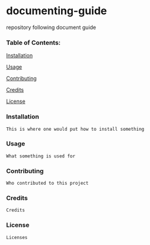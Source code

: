 # documenting-guide

repository following document guide

### Table of Contents:
    
   [Installation](https://github.com/mykelewis/documenting-guide/blob/main/README.mdL#17)
   
   [Usage](https://github.com/mykelewis/documenting-guide/blob/main/README.mdL#21)
   
   [Contributing](https://github.com/mykelewis/documenting-guide/blob/main/README.mdL#24)
   
   [Credits](https://github.com/mykelewis/documenting-guide/blob/main/README.mdL#27)
   
   [License](https://github.com/mykelewis/documenting-guide/blob/main/README.mdL#30)

### Installation
    This is where one would put how to install something
    
    
### Usage
    What something is used for

### Contributing
    Who contributed to this project

### Credits
    Credits

### License
    Licenses
